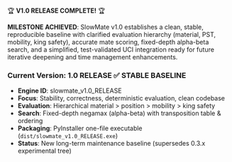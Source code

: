 🏆 **V1.0 RELEASE COMPLETE!** 🏆

**MILESTONE ACHIEVED**: SlowMate v1.0 establishes a clean, stable, reproducible baseline with clarified evaluation hierarchy (material, PST, mobility, king safety), accurate mate scoring, fixed-depth alpha-beta search, and a simplified, test-validated UCI integration ready for future iterative deepening and time management enhancements.

### Current Version: 1.0 RELEASE ✅ **STABLE BASELINE**
- **Engine ID**: slowmate_v1.0_RELEASE  
- **Focus**: Stability, correctness, deterministic evaluation, clean codebase
- **Evaluation**: Hierarchical material > position > mobility > king safety
- **Search**: Fixed-depth negamax (alpha-beta) with transposition table & ordering
- **Packaging**: PyInstaller one-file executable (`dist/slowmate_v1.0_RELEASE.exe`)
- **Status**: New long-term maintenance baseline (supersedes 0.3.x experimental tree)
